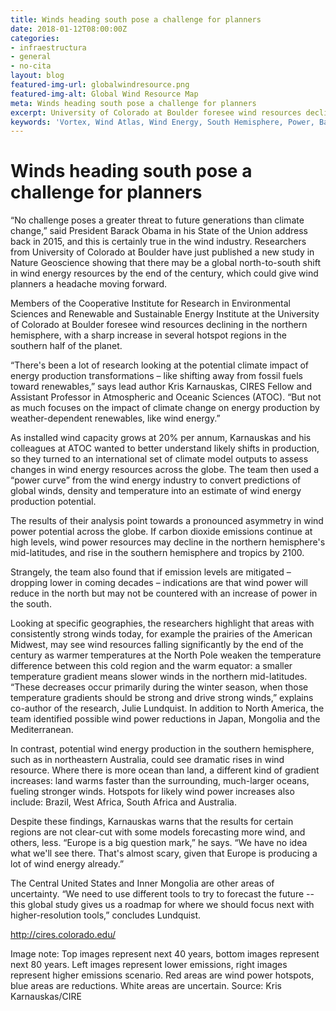 ```yaml
---
title: Winds heading south pose a challenge for planners
date: 2018-01-12T08:00:00Z
categories:
- infraestructura
- general
- no-cita
layout: blog
featured-img-url: globalwindresource.png
featured-img-alt: Global Wind Resource Map
meta: Winds heading south pose a challenge for planners
excerpt: University of Colorado at Boulder foresee wind resources declining in the northern hemisphere, with a sharp increase in several hotspot regions in the southern half of the planet.
keywords: 'Vortex, Wind Atlas, Wind Energy, South Hemisphere, Power, Barack Obama'
---
```


# Winds heading south pose a challenge for planners

“No challenge poses a greater threat to future generations than climate change,” said President Barack Obama in his State of the Union address back in 2015, and this is certainly true in the wind industry. Researchers from University of Colorado at Boulder have just published a new study in Nature Geoscience showing that there may be a global north-to-south shift in wind energy resources by the end of the century, which could give wind planners a headache moving forward.

Members of the Cooperative Institute for Research in Environmental Sciences and Renewable and Sustainable Energy Institute at the University of Colorado at Boulder foresee wind resources declining in the northern hemisphere, with a sharp increase in several hotspot regions in the southern half of the planet.

“There's been a lot of research looking at the potential climate impact of energy production transformations – like shifting away from fossil fuels toward renewables,” says lead author Kris Karnauskas, CIRES Fellow and Assistant Professor in Atmospheric and Oceanic Sciences (ATOC). “But not as much focuses on the impact of climate change on energy production by weather-dependent renewables, like wind energy.”

As installed wind capacity grows at 20% per annum, Karnauskas and his colleagues at ATOC wanted to better understand likely shifts in production, so they turned to an international set of climate model outputs to assess changes in wind energy resources across the globe. The team then used a “power curve” from the wind energy industry to convert predictions of global winds, density and temperature into an estimate of wind energy production potential.

The results of their analysis point towards a pronounced asymmetry in wind power potential across the globe. If carbon dioxide emissions continue at high levels, wind power resources may decline in the northern hemisphere's mid-latitudes, and rise in the southern hemisphere and tropics by 2100.

Strangely, the team also found that if emission levels are mitigated – dropping lower in coming decades – indications are that wind power will reduce in the north but may not be countered with an increase of power in the south.

Looking at specific geographies, the researchers highlight that areas with consistently strong winds today, for example the prairies of the American Midwest, may see wind resources falling significantly by the end of the century as warmer temperatures at the North Pole weaken the temperature difference between this cold region and the warm equator: a smaller temperature gradient means slower winds in the northern mid-latitudes. “These decreases occur primarily during the winter season, when those temperature gradients should be strong and drive strong winds,” explains co-author of the research, Julie Lundquist. In addition to North America, the team identified possible wind power reductions in Japan, Mongolia and the Mediterranean.

In contrast, potential wind energy production in the southern hemisphere, such as in northeastern Australia, could see dramatic rises in wind resource. Where there is more ocean than land, a different kind of gradient increases: land warms faster than the surrounding, much-larger oceans, fueling stronger winds. Hotspots for likely wind power increases also include: Brazil, West Africa, South Africa and Australia.

Despite these findings, Karnauskas warns that the results for certain regions are not clear-cut with some models forecasting more wind, and others, less. “Europe is a big question mark,” he says. “We have no idea what we'll see there. That's almost scary, given that Europe is producing a lot of wind energy already.”

The Central United States and Inner Mongolia are other areas of uncertainty. “We need to use different tools to try to forecast the future -- this global study gives us a roadmap for where we should focus next with higher-resolution tools,” concludes Lundquist.

<a href=http://cires.colorado.edu/>http://cires.colorado.edu/</a>

Image note: Top images represent next 40 years, bottom images represent next 80 years. Left images represent lower emissions, right images represent higher emissions scenario. Red areas are wind power hotspots, blue areas are reductions. White areas are uncertain. Source: Kris Karnauskas/CIRE
